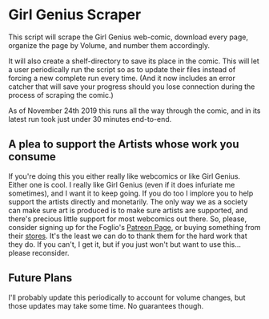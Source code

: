 # Girl Genius Scraper

This script will scrape the Girl Genius web-comic, download every page, organize the page by Volume, and number them accordingly. 

It will also create a shelf-directory to save its place in the comic. This will let a user periodically run the script so as to update their files instead of forcing a new complete run every time. (And it now includes an error catcher that will save your progress should you lose connection during the process of scraping the comic.)

As of November 24th 2019 this runs all the way through the comic, and in its latest run took just under 30 minutes end-to-end. 

## A plea to support the Artists whose work you consume

If you're doing this you either really like webcomics or like Girl Genius. Either one is cool. I really like Girl Genius (even if it does infuriate me sometimes), and I want it to keep going. If you do too I implore you to help support the artists directly and monetarily. The only way we as a society can make sure art is produced is to make sure artists are supported, and there's precious little support for most webcomics out there. So, please, consider signing up for the Foglio's [Patreon Page](https://www.patreon.com/girlgenius), or buying something from their [stores](http://www.girlgeniusonline.com/shop.php). It's the least we can do to thank them for the hard work that they do. If you can't, I get it, but if you just won't but want to use this... please reconsider. 

## Future Plans

I'll probably update this periodically to account for volume changes, but those updates may take some time. No guarantees though.